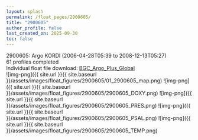 ```yaml
---
layout: splash
permalink: /float_pages/2900605/
title: "2900605"
author_profile: false
last_created_on: 2025-09-30
toc: false
---
```

 
2900605: Argo KORDI (2006-04-28T05:39 to 2008-12-13T05:27)\
61 profiles completed\
Individual float file download: [BGC_Argo_Plus_Global](https://ftp.soest.hawaii.edu/bgc_argo_plus/Individual_Floats/outliers_removed/2900605_Sprof_processed.nc)\
![img-png]({{ site.url }}{{ site.baseurl }}/assets/images/float_figures/2900605/01_2900605_map.png)
![img-png]({{ site.url }}{{ site.baseurl }}/assets/images/float_figures/2900605/2900605_DOXY.png)
![img-png]({{ site.url }}{{ site.baseurl }}/assets/images/float_figures/2900605/2900605_PRES.png)
![img-png]({{ site.url }}{{ site.baseurl }}/assets/images/float_figures/2900605/2900605_PSAL.png)
![img-png]({{ site.url }}{{ site.baseurl }}/assets/images/float_figures/2900605/2900605_TEMP.png)
